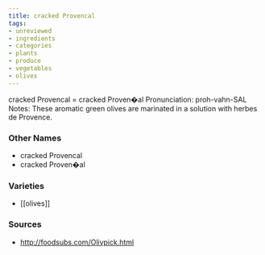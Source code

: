 ```yaml
---
title: cracked Provencal
tags:
- unreviewed
- ingredients
- categories
- plants
- produce
- vegetables
- olives
---
```

cracked Provencal = cracked Proven�al Pronunciation: proh-vahn-SAL Notes: These aromatic green olives are marinated in a solution with herbes de Provence.

### Other Names

* cracked Provencal
* cracked Proven�al

### Varieties

* [[olives]]

### Sources
* http://foodsubs.com/Olivpick.html
